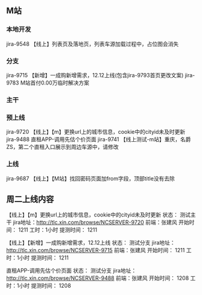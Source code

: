 ## M站
### 本地开发
jira-9548 【线上】列表页及落地页，列表车源加载过程中，占位图会消失
### 分支
jira-9715 【新增】一成购新增需求，12.12上线(包含jira-9793首页更改文案)
jira-9783 M站首付0.00万临时解决方案


### 主干

### 预上线

jira-9720 【线上】【m】更换url上的城市信息，cookie中的cityid未及时更新
jira-9488 直租APP-调用先估个价页面
jira-9741  【线上测试-m站】重庆，名爵 ZS，第二个直租入口展示到周边车源中，请修改
### 上线
jira-9687 【线上】【M站】找回密码页面加from字段，顶部title没有去除


## 周二上线内容
 【线上】【m】更换url上的城市信息，cookie中的cityid未及时更新
 状态： 测试主干 
 jira地址：http://tlc.xin.com/browse/NCSERVER-9720
 前端：张建风 
 开始时间： 1211
 工时：1小时 
 提测时间： 1211
 
 【线上】【新增】一成购新增需求，12.12上线
 状态： 测试分支 
 jira地址：http://tlc.xin.com/browse/NCSERVER-9715
 前端：张建风 
 开始时间： 1211
 工时：1小时 
 提测时间： 1211
 
 直租APP-调用先估个价页面
 状态： 测试分支 
 jira地址：http://tlc.xin.com/browse/NCSERVER-9488
 前端：张建风 
 开始时间： 1208
 工时：1小时 
 提测时间： 1208
